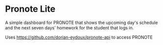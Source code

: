 # Pronote Lite

A simple dashboard for PRONOTE that shows the upcoming day's schedule and the next seven days' homework for the student that logs in.

Uses https://github.com/dorian-eydoux/pronote-api to access PRONOTE